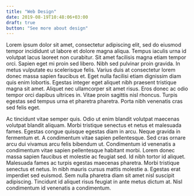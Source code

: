 ```yaml
---
title: "Web Design"
date: 2019-08-19T10:48:06+03:00
draft: true
button: "See more about design"
---
```


Lorem ipsum dolor sit amet, consectetur adipiscing elit, sed do eiusmod tempor incididunt ut labore et dolore magna aliqua. Tempus iaculis urna id volutpat lacus laoreet non curabitur. Sit amet facilisis magna etiam tempor orci. Sapien eget mi proin sed libero. Nibh sed pulvinar proin gravida. In metus vulputate eu scelerisque felis. Varius duis at consectetur lorem donec massa sapien faucibus et. Eget nulla facilisi etiam dignissim diam quis enim lobortis. Egestas integer eget aliquet nibh praesent tristique magna sit amet. Aliquet nec ullamcorper sit amet risus. Eros donec ac odio tempor orci dapibus ultrices in. Vitae proin sagittis nisl rhoncus. Turpis egestas sed tempus urna et pharetra pharetra. Porta nibh venenatis cras sed felis eget.

Ac tincidunt vitae semper quis. Odio ut enim blandit volutpat maecenas volutpat blandit aliquam. Morbi tristique senectus et netus et malesuada fames. Egestas congue quisque egestas diam in arcu. Neque gravida in fermentum et. A condimentum vitae sapien pellentesque. Sed cras ornare arcu dui vivamus arcu felis bibendum ut. Condimentum id venenatis a condimentum vitae sapien pellentesque habitant morbi. Lorem donec massa sapien faucibus et molestie ac feugiat sed. Id nibh tortor id aliquet. Malesuada fames ac turpis egestas maecenas pharetra. Morbi tristique senectus et netus. In nibh mauris cursus mattis molestie a. Egestas erat imperdiet sed euismod. Sem nulla pharetra diam sit amet nisl suscipit adipiscing. Tincidunt id aliquet risus feugiat in ante metus dictum at. Nisl condimentum id venenatis a condimentum.